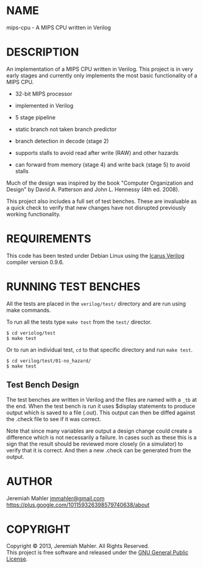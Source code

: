 # NAME

mips-cpu - A MIPS CPU written in Verilog

# DESCRIPTION

An implementation of a MIPS CPU written in Verilog.
This project is in very early stages and currently only
implements the most basic functionality of a MIPS CPU.

 - 32-bit MIPS processor

 - implemented in Verilog

 - 5 stage pipeline

 - static branch not taken branch predictor

 - branch detection in decode (stage 2)

 - supports stalls to avoid read after write (RAW) and other hazards

 - can forward from memory (stage 4) and write back (stage 5)
   to avoid stalls

Much of the design was inspired by the book
"Computer Organization and Design" by David A. Patterson and
John L. Hennessy (4th ed. 2008).

This project also includes a full set of test benches.
These are invaluable as a quick check to verify that new changes
have not disrupted previously working functionality.

# REQUIREMENTS

This code has been tested under Debian Linux using the
[Icarus Verilog][iverilog] compiler version 0.9.6.

  [iverilog]: http://iverilog.icarus.com

# RUNNING TEST BENCHES

All the tests are placed in the `verilog/test/` directory and
are run using make commands.

To run all the tests type `make test` from the `test/` director.

    $ cd veriolog/test
    $ make test

Or to run an individual test, `cd` to that specific directory
and run `make test`.

    $ cd verilog/test/01-no_hazard/
    $ make test

## Test Bench Design

The test benches are written in Verilog and the files are
named with a `_tb` at the end.  When the test bench is run
it uses $display statements to produce output which is saved
to a file (.out).  This output can then be diffed against the
.check file to see if it was correct.

Note that since many variables are output a design change could
create a difference which is not necessarily a failure.
In cases such as these this is a sign that the result should
be reviewed more closely (in a simulator) to verify that it
is correct.  And then a new .check can be generated from the
output.

# AUTHOR

Jeremiah Mahler <jmmahler@gmail.com><br>
<https://plus.google.com/101159326398579740638/about>

# COPYRIGHT

Copyright &copy; 2013, Jeremiah Mahler.  All Rights Reserved.<br>
This project is free software and released under
the [GNU General Public License][gpl].

 [gpl]: http://www.gnu.org/licenses/gpl.html
